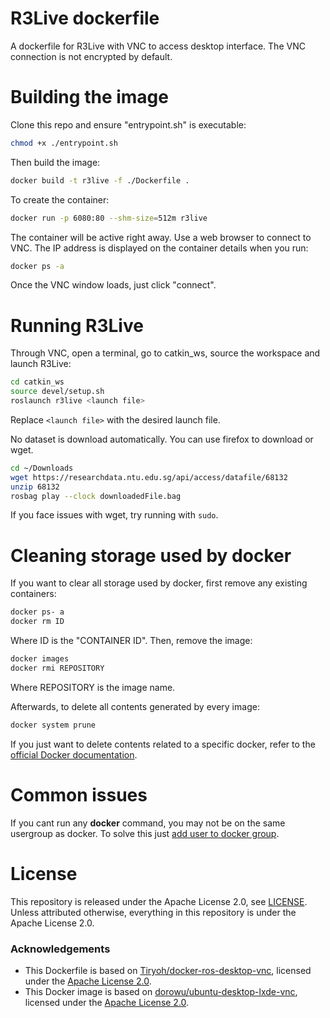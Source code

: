 # R3Live dockerfile
A dockerfile for R3Live with VNC to access desktop interface.
The VNC connection is not encrypted by default.

# Building the image

Clone this repo and ensure "entrypoint.sh" is executable:
```bash
chmod +x ./entrypoint.sh
```
Then build the image:
```bash
docker build -t r3live -f ./Dockerfile .
```
To create the container:
```bash
docker run -p 6080:80 --shm-size=512m r3live
```
The container will be active right away. Use a web browser to connect to VNC. The IP address is displayed on the container details when you run:
```bash
docker ps -a
```
Once the VNC window loads, just click "connect".

# Running R3Live

Through VNC, open a terminal, go to catkin_ws, source the workspace and launch R3Live:
```bash
cd catkin_ws
source devel/setup.sh
roslaunch r3live <launch file>
```
Replace `<launch file>` with the desired launch file.

No dataset is download automatically. You can use firefox to download or wget.
```bash
cd ~/Downloads
wget https://researchdata.ntu.edu.sg/api/access/datafile/68132
unzip 68132
rosbag play --clock downloadedFile.bag
```
If you face issues with wget, try running with `sudo`.

# Cleaning storage used by docker

If you want to clear all storage used by docker, first remove any existing containers:
```bash
docker ps- a
docker rm ID
```
Where ID is the "CONTAINER ID". Then, remove the image:
```bash
docker images
docker rmi REPOSITORY
```
Where REPOSITORY is the image name. 

Afterwards, to delete all contents generated by every image:
```bash
docker system prune
```
If you just want to delete contents related to a specific docker, refer to the [official Docker documentation](https://docs.docker.com/engine/manage-resources/pruning/).

# Common issues

If you cant run any **docker** command, you may not be on the same usergroup as docker. To solve this just [add user to docker group](https://www.configserverfirewall.com/ubuntu-linux/add-user-to-docker-group-ubuntu/).

# License
This repository is released under the Apache License 2.0, see [LICENSE](https://github.com/Ab-Tx/r3live_docker-vnc/blob/main/LICENSE.txt).
Unless attributed otherwise, everything in this repository is under the Apache License 2.0.

### Acknowledgements

* This Dockerfile is based on [Tiryoh/docker-ros-desktop-vnc](https://github.com/Tiryoh/docker-ros-desktop-vnc/tree/master), licensed under the [Apache License 2.0](https://github.com/Tiryoh/docker-ros-desktop-vnc/blob/master/LICENSE).
* This Docker image is based on [dorowu/ubuntu-desktop-lxde-vnc](https://github.com/fcwu/docker-ubuntu-vnc-desktop), licensed under the [Apache License 2.0](https://github.com/fcwu/docker-ubuntu-vnc-desktop/blob/60f9ae18e71e9fabbfb23f67b212e64ab72c206e/LICENSE).
